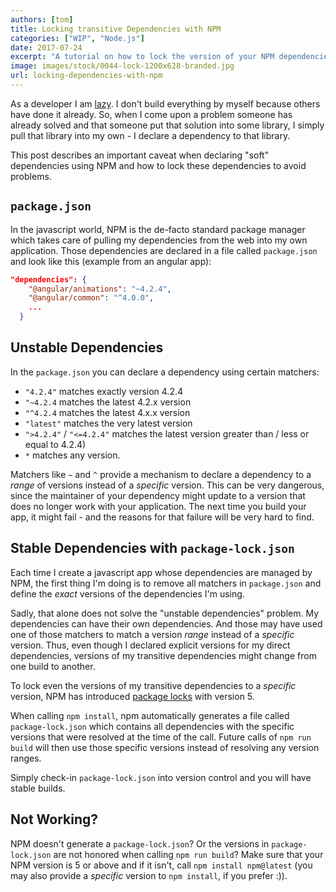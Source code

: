 ```yaml
---
authors: [tom]
title: Locking transitive Dependencies with NPM 
categories: ["WIP", "Node.js"]
date: 2017-07-24
excerpt: "A tutorial on how to lock the version of your NPM dependencies to create a reproducible build."
image: images/stock/0044-lock-1200x628-branded.jpg
url: locking-dependencies-with-npm
---
```




As a developer I am [lazy](http://blogoscoped.com/archive/2005-08-24-n14.html). I don't build everything by myself
because others have done it already. So, when I come upon a problem someone has already solved and that someone
put that solution into some library, I simply pull that library into my own - I declare a dependency to that library.

This post describes an important caveat when declaring "soft" dependencies using NPM and how to lock these dependencies
to avoid problems.
 
## `package.json`
In the javascript world, NPM is the de-facto standard package manager which takes care of pulling my
dependencies from the web into my own application. Those dependencies are declared in a file called `package.json`
and look like this (example from an angular app):
 
```json
"dependencies": {
    "@angular/animations": "~4.2.4",
    "@angular/common": "^4.0.0",
    ...
  }
```

## Unstable Dependencies

In the `package.json` you can declare a dependency using certain matchers:

* `"4.2.4"` matches exactly version 4.2.4
* `"~4.2.4` matches the latest 4.2.x version
* `"^4.2.4` matches the latest 4.x.x version
* `"latest"` matches the very latest version
* `">4.2.4"` / `"<=4.2.4"` matches the latest version greater than / less or equal to 4.2.4)
* `*` matches any version.

Matchers like `~` and `^` provide a mechanism to declare a dependency to a *range* of versions instead of a 
*specific* version. This can be very dangerous, since the maintainer of your dependency might update to a version that does no longer work
with your application. The next time you build your app, it might fail - and the reasons for that failure will be
very hard to find.

## Stable Dependencies with `package-lock.json`

Each time I create a javascript app whose dependencies are managed by NPM, 
the first thing I'm doing is to remove all matchers in `package.json` and define the *exact* versions 
of the dependencies I'm using.
 
Sadly, that alone does not solve the "unstable dependencies" problem. My dependencies can have their own dependencies.
And those may have used one of those matchers to match a version *range* instead of a *specific* version. Thus, even though
I declared explicit versions for my direct dependencies, versions of my transitive dependencies might change
from one build to another.

To lock even the versions of my transitive dependencies to a *specific* version, NPM has introduced 
[package locks](https://docs.npmjs.com/files/package-locks) with version 5.

When calling `npm install`, npm automatically generates a file called `package-lock.json` which contains all
dependencies with the specific versions that were resolved at the time of the call. Future calls of `npm run build`
will then use those specific versions instead of resolving any version ranges. 

Simply check-in `package-lock.json` into version control and you will have stable builds.

## Not Working?
NPM doesn't generate a `package-lock.json`? Or the versions in `package-lock.json` are not honored when calling
`npm run build`? Make sure that your NPM version is 5 or above and if it isn't, call `npm install npm@latest`
(you may also provide a *specific* version to `npm install`, if you prefer :)).
